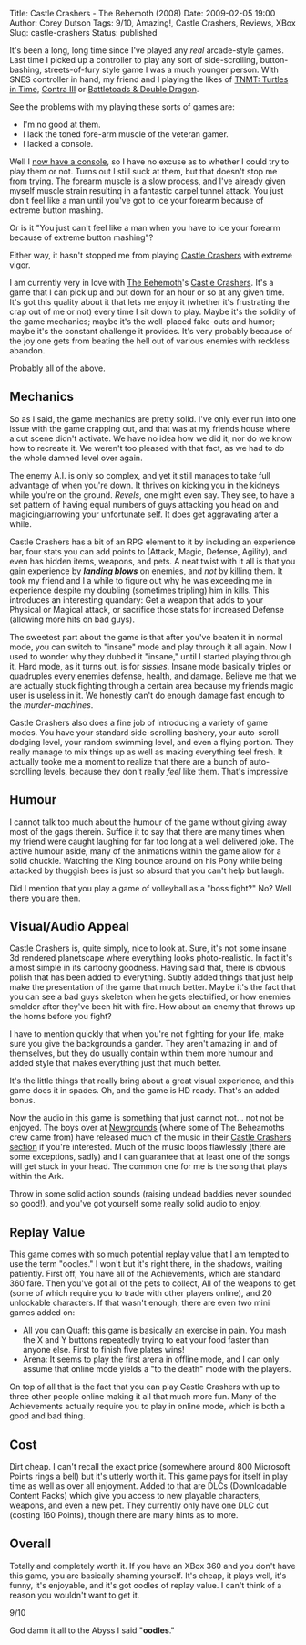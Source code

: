 Title: Castle Crashers - The Behemoth (2008)
Date: 2009-02-05 19:00
Author: Corey Dutson
Tags: 9/10, Amazing!, Castle Crashers, Reviews, XBox
Slug: castle-crashers
Status: published

It's been a long, long time since I've played any *real* arcade-style
games. Last time I picked up a controller to play any sort of
side-scrolling, button-bashing, streets-of-fury style game I was a much
younger person. With SNES controller in hand, my friend and I playing
the likes of [TNMT: Turtles in Time](http://en.wikipedia.org/wiki/Turtles_in_time "Wikipedia: Turtles In Time"),
[Contra III](http://en.wikipedia.org/wiki/Contra_III:_The_Alien_Wars "Wikipedia: Contra III")
or [Battletoads & Double Dragon](http://en.wikipedia.org/wiki/Battletoads_&_Double_Dragon "Wikipedia: Battletoads & Double Dragon").

See the problems with my playing these sorts of games are:

-   I'm no good at them.
-   I lack the toned fore-arm muscle of the veteran gamer.
-   I lacked a console.

Well I [now have a console]({filename}../Technology/360-degrees-of-failure.md "Corey Dutson: 360 Degrees of Failure"),
so I have no excuse as to whether I could try to play them or not. Turns
out I still suck at them, but that doesn't stop me from trying. The
forearm muscle is a slow process, and I've already given myself muscle
strain resulting in a fantastic carpel tunnel attack. You just don't
feel like a man until you've got to ice your forearm because of extreme
button mashing.

Or is it "You just can't feel like a man when you have to ice your
forearm because of extreme button mashing"?

Either way, it hasn't stopped me from playing [Castle
Crashers](http://www.castlecrashers.com/ "Castle Crashers") with extreme
vigor.


<!-- PELICAN_END_SUMMARY -->
I am currently very in love with [The Behemoth](http://www.thebehemoth.com/ "The Behemoth")'s [Castle Crashers](http://www.castlecrashers.com/ "Castle Crashers"). It's a game
that I can pick up and put down for an hour or so at any given time.
It's got this quality about it that lets me enjoy it (whether it's
frustrating the crap out of me or not) every time I sit down to play.
Maybe it's the solidity of the game mechanics; maybe it's the
well-placed fake-outs and humor; maybe it's the constant challenge it
provides. It's very probably because of the joy one gets from beating
the hell out of various enemies with reckless abandon.

Probably all of the above.

Mechanics
---------

So as I said, the game mechanics are pretty solid. I've only ever run
into one issue with the game crapping out, and that was at my friends
house where a cut scene didn't activate. We have no idea how we did it,
nor do we know how to recreate it. We weren't too pleased with that
fact, as we had to do the whole damned level over again.

The enemy A.I. is only so complex, and yet it still manages to take full
advantage of when you're down. It thrives on kicking you in the kidneys
while you're on the ground. *Revels*, one might even say. They see, to
have a set pattern of having equal numbers of guys attacking you head on
and magicing/arrowing your unfortunate self. It does get aggravating
after a while.

Castle Crashers has a bit of an RPG element to it by including an
experience bar, four stats you can add points to (Attack, Magic,
Defense, Agility), and even has hidden items, weapons, and pets. A neat
twist with it all is that you gain experience by ***landing blows*** on
enemies, and *not* by killing them. It took my friend and I a while to
figure out why he was exceeding me in experience despite my doubling
(sometimes tripling) him in kills. This introduces an interesting
quandary: Get a weapon that adds to your Physical or Magical attack, or
sacrifice those stats for increased Defense (allowing more hits on bad
guys).

The sweetest part about the game is that after you've beaten it in
normal mode, you can switch to "insane" mode and play through it all
again. Now I used to wonder why they dubbed it "insane," until I started
playing through it. Hard mode, as it turns out, is for *sissies*. Insane
mode basically triples or quadruples every enemies defense, health, and
damage. Believe me that we are actually stuck fighting through a certain
area because my friends magic user is useless in it. We honestly can't
do enough damage fast enough to the *murder-machines*.

Castle Crashers also does a fine job of introducing a variety of game
modes. You have your standard side-scrolling bashery, your auto-scroll
dodging level, your random swimming level, and even a flying portion.
They really manage to mix things up as well as making everything feel
fresh. It actually tooke me a moment to realize that there are a bunch
of auto-scrolling levels, because they don't really *feel* like them.
That's impressive



Humour
------

I cannot talk too much about the humour of the game without giving away
most of the gags therein. Suffice it to say that there are many times
when my friend were caught laughing for far too long at a well delivered
joke. The active humour aside, many of the animations within the game
allow for a solid chuckle. Watching the King bounce around on his Pony
while being attacked by thuggish bees is just so absurd that you can't
help but laugh.

Did I mention that you play a game of volleyball as a "boss fight?" No?
Well there you are then.

Visual/Audio Appeal
-------------------

Castle Crashers is, quite simply, nice to look at. Sure, it's not some
insane 3d rendered planetscape where everything looks photo-realistic.
In fact it's almost simple in its cartoony goodness. Having said that,
there is obvious polish that has been added to everything. Subtly added
things that just help make the presentation of the game that much
better. Maybe it's the fact that you can see a bad guys skeleton when he
gets electrified, or how enemies smolder after they've been hit with
fire. How about an enemy that throws up the horns before you fight?

I have to mention quickly that when you're not fighting for your life,
make sure you give the backgrounds a gander. They aren't amazing in and
of themselves, but they do usually contain within them more humour and
added style that makes everything just that much better.

It's the little things that really bring about a great visual
experience, and this game does it in spades. Oh, and the game is HD
ready. That's an added bonus.

Now the audio in this game is something that just cannot not… not not be
enjoyed. The boys over at
[Newgrounds](http://www.newgrounds.com/ "Newgrounds.com: Everything by Everyone")
(where some of The Beheamoths crew came from) have released much of the
music in their [Castle Crashers
section](http://www.newgrounds.com/collection/castlecrashers.html "Newgrounds.com: Castle Crashers")
if you're interested. Much of the music loops flawlessly (there are some
exceptions, sadly) and I can guarantee that at least one of the songs
will get stuck in your head. The common one for me is the song that
plays within the Ark.

Throw in some solid action sounds (raising undead baddies never sounded
so good!), and you've got yourself some really solid audio to enjoy.



Replay Value
------------

This game comes with so much potential replay value that I am tempted to
use the term "oodles." I won't but it's right there, in the shadows,
waiting patiently. First off, You have all of the Achievements, which
are standard 360 fare. Then you've got all of the pets to collect, All
of the weapons to get (some of which require you to trade with other
players online), and 20 unlockable characters. If that wasn't enough,
there are even two mini games added on:

-   All you can Quaff: this game is basically an exercise in pain. You
    mash the X and Y buttons repeatedly trying to eat your food faster
    than anyone else. First to finish five plates wins!
-   Arena: It seems to play the first arena in offline mode, and I can
    only assume that online mode yields a "to the death" mode with
    the players.

On top of all that is the fact that you can play Castle Crashers with up
to three other people online making it all that much more fun. Many of
the Achievements actually require you to play in online mode, which is
both a good and bad thing.

Cost
----

Dirt cheap. I can't recall the exact price (somewhere around 800
Microsoft Points rings a bell) but it's utterly worth it. This game pays
for itself in play time as well as over all enjoyment. Added to that are
DLCs (Downloadable Content Packs) which give you access to new playable
characters, weapons, and even a new pet. They currently only have one
DLC out (costing 160 Points), though there are many hints as to more.

Overall
-------

Totally and completely worth it. If you have an XBox 360 and you don't
have this game, you are basically shaming yourself. It's cheap, it plays
well, it's funny, it's enjoyable, and it's got oodles of replay value. I
can't think of a reason you wouldn't want to get it.

9/10

God damn it all to the Abyss I said "**oodles**."

